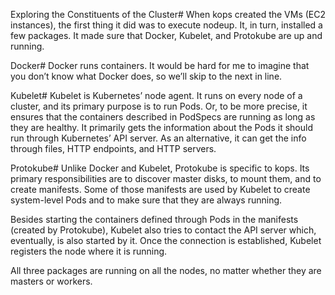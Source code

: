Exploring the Constituents of the Cluster#
When kops created the VMs (EC2 instances), the first thing it did was to execute nodeup. It, in turn, installed a few packages. It made sure that Docker, Kubelet, and Protokube are up and running.

Docker#
Docker runs containers. It would be hard for me to imagine that you don’t know what Docker does, so we’ll skip to the next in line.

Kubelet#
Kubelet is Kubernetes’ node agent. It runs on every node of a cluster, and its primary purpose is to run Pods. Or, to be more precise, it ensures that the containers described in PodSpecs are running as long as they are healthy. It primarily gets the information about the Pods it should run through Kubernetes’ API server. As an alternative, it can get the info through files, HTTP endpoints, and HTTP servers.

Protokube#
Unlike Docker and Kubelet, Protokube is specific to kops. Its primary responsibilities are to discover master disks, to mount them, and to create manifests. Some of those manifests are used by Kubelet to create system-level Pods and to make sure that they are always running.

Besides starting the containers defined through Pods in the manifests (created by Protokube), Kubelet also tries to contact the API server which, eventually, is also started by it. Once the connection is established, Kubelet registers the node where it is running.

All three packages are running on all the nodes, no matter whether they are masters or workers.
